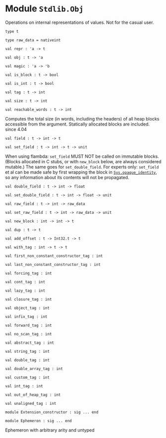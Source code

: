 # Module `Stdlib.Obj`
Operations on internal representations of values.
Not for the casual user.
```
type t
```
```
type raw_data = nativeint
```
```
val repr : 'a -> t
```
```
val obj : t -> 'a
```
```
val magic : 'a -> 'b
```
```
val is_block : t -> bool
```
```
val is_int : t -> bool
```
```
val tag : t -> int
```
```
val size : t -> int
```
```
val reachable_words : t -> int
```
Computes the total size (in words, including the headers) of all heap blocks accessible from the argument. Statically allocated blocks are included.
since 4.04
```
val field : t -> int -> t
```
```
val set_field : t -> int -> t -> unit
```
When using flambda:
`set_field` MUST NOT be called on immutable blocks. (Blocks allocated in C stubs, or with `new_block` below, are always considered mutable.)
The same goes for `set_double_field`.
For experts only: `set_field` et al can be made safe by first wrapping the block in [`Sys.opaque_identity`](./Stdlib-Sys.md#val-opaque_identity), so any information about its contents will not be propagated.
```
val double_field : t -> int -> float
```
```
val set_double_field : t -> int -> float -> unit
```
```
val raw_field : t -> int -> raw_data
```
```
val set_raw_field : t -> int -> raw_data -> unit
```
```
val new_block : int -> int -> t
```
```
val dup : t -> t
```
```
val add_offset : t -> Int32.t -> t
```
```
val with_tag : int -> t -> t
```
```
val first_non_constant_constructor_tag : int
```
```
val last_non_constant_constructor_tag : int
```
```
val forcing_tag : int
```
```
val cont_tag : int
```
```
val lazy_tag : int
```
```
val closure_tag : int
```
```
val object_tag : int
```
```
val infix_tag : int
```
```
val forward_tag : int
```
```
val no_scan_tag : int
```
```
val abstract_tag : int
```
```
val string_tag : int
```
```
val double_tag : int
```
```
val double_array_tag : int
```
```
val custom_tag : int
```
```
val int_tag : int
```
```
val out_of_heap_tag : int
```
```
val unaligned_tag : int
```
```
module Extension_constructor : sig ... end
```
```
module Ephemeron : sig ... end
```
Ephemeron with arbitrary arity and untyped